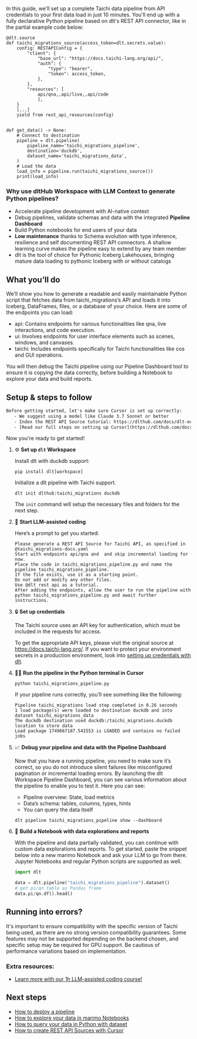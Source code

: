 In this guide, we'll set up a complete Taichi data pipeline from API credentials to your first data load in just 10 minutes. You'll end up with a fully declarative Python pipeline based on dlt's REST API connector, like in the partial example code below:

```python-outcome
@dlt.source
def taichi_migrations_source(access_token=dlt.secrets.value):
    config: RESTAPIConfig = {
        "client": {
            "base_url": "https://docs.taichi-lang.org/api/",
            "auth": {
                "type": "bearer",
                "token": access_token,
            },
        },
        "resources": [
            api/qna,,api/live,,api/code
            ],
    }
    [...]
    yield from rest_api_resources(config)


def get_data() -> None:
    # Connect to destination
    pipeline = dlt.pipeline(
        pipeline_name='taichi_migrations_pipeline',
        destination='duckdb',
        dataset_name='taichi_migrations_data', 
    )
    # Load the data
    load_info = pipeline.run(taichi_migrations_source())
    print(load_info) 
```

### Why use dltHub Workspace with LLM Context to generate Python pipelines?

- Accelerate pipeline development with AI-native context
- Debug pipelines, validate schemas and data with the integrated **Pipeline Dashboard**
- Build Python notebooks for end users of your data
- **Low maintenance** thanks to Schema evolution with type inference, resilience and self documenting REST API connectors. A shallow learning curve makes the pipeline easy to extend by any team member
- dlt is the tool of choice for Pythonic Iceberg Lakehouses, bringing mature data loading to pythonic Iceberg with or without catalogs

## What you’ll do

We’ll show you how to generate a readable and easily maintainable Python script that fetches data from taichi_migrations’s API and loads it into Iceberg, DataFrames, files, or a database of your choice. Here are some of the endpoints you can load:

- api: Contains endpoints for various functionalities like qna, live interactions, and code execution.
- ui: Involves endpoints for user interface elements such as scenes, windows, and canvases.
- taichi: Includes endpoints specifically for Taichi functionalities like cos and GUI operations.

You will then debug the Taichi pipeline using our Pipeline Dashboard tool to ensure it is copying the data correctly, before building a Notebook to explore your data and build reports.

## Setup & steps to follow

```default
Before getting started, let's make sure Cursor is set up correctly:
   - We suggest using a model like Claude 3.7 Sonnet or better
   - Index the REST API Source tutorial: https://dlthub.com/docs/dlt-ecosystem/verified-sources/rest_api/ and add it to context as **@dlt rest api**
   - [Read our full steps on setting up Cursor](https://dlthub.com/docs/dlt-ecosystem/llm-tooling/cursor-restapi#23-configuring-cursor-with-documentation)
```

Now you're ready to get started!

1. ⚙️ **Set up `dlt` Workspace**
    
    Install dlt with duckdb support:
    ```shell
    pip install dlt[workspace]
    ```

    Initialize a dlt pipeline with Taichi support.
    ```shell
    dlt init dlthub:taichi_migrations duckdb
    ```

    The `init` command will setup the necessary files and folders for the next step.
    
2. 🤠 **Start LLM-assisted coding**
    
    Here’s a prompt to get you started:
    
    ```prompt
    Please generate a REST API Source for Taichi API, as specified in @taichi_migrations-docs.yaml 
    Start with endpoints api/qna and  and skip incremental loading for now. 
    Place the code in taichi_migrations_pipeline.py and name the pipeline taichi_migrations_pipeline. 
    If the file exists, use it as a starting point. 
    Do not add or modify any other files. 
    Use @dlt rest api as a tutorial. 
    After adding the endpoints, allow the user to run the pipeline with python taichi_migrations_pipeline.py and await further instructions.
    ```

    
3. 🔒 **Set up credentials** 
    
    The Taichi source uses an API key for authentication, which must be included in the requests for access.
    
    To get the appropriate API keys, please visit the original source at https://docs.taichi-lang.org/.
    If you want to protect your environment secrets in a production environment, look into [setting up credentials with dlt](https://dlthub.com/docs/walkthroughs/add_credentials).
    
4. 🏃‍♀️ **Run the pipeline in the Python terminal in Cursor**
    
    ```shell
    python taichi_migrations_pipeline.py
    ```
    
    If your pipeline runs correctly, you’ll see something like the following:
    
    ```shell
    Pipeline taichi_migrations load step completed in 0.26 seconds
    1 load package(s) were loaded to destination duckdb and into dataset taichi_migrations_data
    The duckdb destination used duckdb:/taichi_migrations.duckdb location to store data
    Load package 1749667187.541553 is LOADED and contains no failed jobs
    ```
    
5. 📈 **Debug your pipeline and data with the Pipeline Dashboard**

    Now that you have a running pipeline, you need to make sure it’s correct, so you do not introduce silent failures like misconfigured pagination or incremental loading errors. By launching the dlt Workspace Pipeline Dashboard, you can see various information about the pipeline to enable you to test it. Here you can see:
    - Pipeline overview: State, load metrics
    - Data’s schema: tables, columns, types, hints
    - You can query the data itself
    
    ```shell
    dlt pipeline taichi_migrations_pipeline show --dashboard
    ```
    
6. 🐍 **Build a Notebook with data explorations and reports**

    With the pipeline and data partially validated, you can continue with custom data explorations and reports. To get started, paste the snippet below into a new marimo Notebook and ask your LLM to go from there. Jupyter Notebooks and regular Python scripts are supported as well.

    
    ```python
    import dlt

   data = dlt.pipeline("taichi_migrations_pipeline").dataset()
   # get pi/qn table as Pandas frame
   data.pi/qn.df().head()
    ```

## Running into errors?

It's important to ensure compatibility with the specific version of Taichi being used, as there are no strong version compatibility guarantees. Some features may not be supported depending on the backend chosen, and specific setup may be required for GPU support. Be cautious of performance variations based on implementation.

### Extra resources:

- [Learn more with our 1h LLM-assisted coding course!](https://www.youtube.com/watch?v=GGid70rnJuM)

## Next steps

- [How to deploy a pipeline](https://dlthub.com/docs/walkthroughs/deploy-a-pipeline)
- [How to explore your data in marimo Notebooks](https://dlthub.com/docs/general-usage/dataset-access/marimo)
- [How to query your data in Python with dataset](https://dlthub.com/docs/general-usage/dataset-access/dataset)
- [How to create REST API Sources with Cursor](https://dlthub.com/docs/dlt-ecosystem/llm-tooling/cursor-restapi)